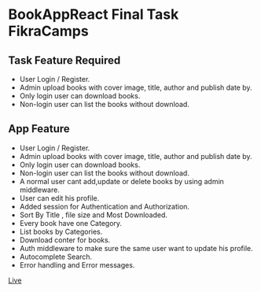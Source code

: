 # BookAppReact Final Task FikraCamps
## Task Feature Required
* User Login / Register.
* Admin upload books with cover image, title, author and publish date by.
* Only login user can download books.<br>
* Non-login user can list the books without download.
## App Feature
* User Login / Register.<br>
* Admin upload books with cover image, title, author and publish date by.
* Only login user can download books.
* Non-login user can list the books without download.
* A normal user cant add,update or delete books by using admin middleware.
* User can edit his profile.
* Added session for Authentication and Authorization.
* Sort By Title , file size and  Most Downloaded.
* Every book have one Category.
* List books by Categories.
* Download conter for books. 
* Auth middleware to make sure the same user want to update his profile. 
* Autocomplete Search.
* Error handling and  Error messages.

[Live](https://react-boos.herokuapp.com/books)
